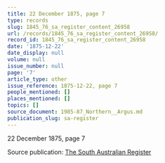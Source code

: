 ```yaml
---
title: 22 December 1875, page 7
type: records
slug: 1845_76_sa_register_content_26958
url: /records/1845_76_sa_register_content_26958/
record_id: 1845_76_sa_register_content_26958
date: '1875-12-22'
date_display: null
volume: null
issue_number: null
page: '7'
article_type: other
issue_reference: 1875-12-22, page 7
people_mentioned: []
places_mentioned: []
topics: []
source_document: 1985-87_Northern__Argus.md
publication_slug: sa-register
---
```


22 December 1875, page 7

Source publication: [The South Australian Register](/publications/sa-register/)
